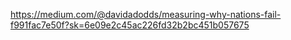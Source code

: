 https://medium.com/@davidadodds/measuring-why-nations-fail-f991fac7e50f?sk=6e09e2c45ac226fd32b2bc451b057675
